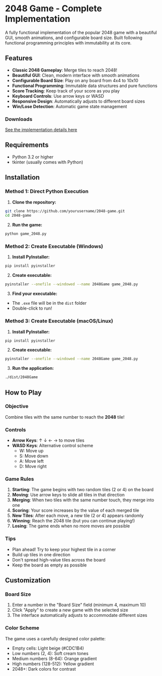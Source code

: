 # 2048 Game - Complete Implementation

A fully functional implementation of the popular 2048 game with a beautiful GUI, smooth animations, and configurable board size. Built following functional programming principles with immutability at its core.

## Features

- **Classic 2048 Gameplay**: Merge tiles to reach 2048!
- **Beautiful GUI**: Clean, modern interface with smooth animations
- **Configurable Board Size**: Play on any board from 4x4 to 10x10
- **Functional Programming**: Immutable data structures and pure functions
- **Score Tracking**: Keep track of your score as you play
- **Keyboard Controls**: Use arrow keys or WASD
- **Responsive Design**: Automatically adjusts to different board sizes
- **Win/Lose Detection**: Automatic game state management

### Downloads 
[](https://github.com/shashankbenakatti/Code2048_Game/releases/tag/latest)

[See the implementation details here](Implementation.md)
## Requirements

- Python 3.2 or higher
- tkinter (usually comes with Python)

##  Installation

### Method 1: Direct Python Execution

1. **Clone the repository:**
```bash
git clone https://github.com/yourusername/2048-game.git
cd 2048-game
```

2. **Run the game:**
```bash
python game_2048.py
```

### Method 2: Create Executable (Windows)

1. **Install PyInstaller:**
```bash
pip install pyinstaller
```

2. **Create executable:**
```bash
pyinstaller --onefile --windowed --name 2048Game game_2048.py
```

3. **Find your executable:**
- The `.exe` file will be in the `dist` folder
- Double-click to run!

### Method 3: Create Executable (macOS/Linux)

1. **Install PyInstaller:**
```bash
pip install pyinstaller
```

2. **Create executable:**
```bash
pyinstaller --onefile --windowed --name 2048Game game_2048.py
```

3. **Run the application:**
```bash
./dist/2048Game
```

## How to Play

### Objective
Combine tiles with the same number to reach the **2048** tile!

### Controls
- **Arrow Keys**: ↑ ↓ ← → to move tiles
- **WASD Keys**: Alternative control scheme
  - W: Move up
  - S: Move down
  - A: Move left
  - D: Move right

### Game Rules

1. **Starting**: The game begins with two random tiles (2 or 4) on the board
2. **Moving**: Use arrow keys to slide all tiles in that direction
3. **Merging**: When two tiles with the same number touch, they merge into one
4. **Scoring**: Your score increases by the value of each merged tile
5. **New Tiles**: After each move, a new tile (2 or 4) appears randomly
6. **Winning**: Reach the 2048 tile (but you can continue playing!)
7. **Losing**: The game ends when no more moves are possible

### Tips
- Plan ahead! Try to keep your highest tile in a corner
- Build up tiles in one direction
- Don't spread high-value tiles across the board
- Keep the board as empty as possible

## Customization

### Board Size
1. Enter a number in the "Board Size" field (minimum 4, maximum 10)
2. Click "Apply" to create a new game with the selected size
3. The interface automatically adjusts to accommodate different sizes

### Color Scheme
The game uses a carefully designed color palette:
- Empty cells: Light beige (#CDC1B4)
- Low numbers (2, 4): Soft cream tones
- Medium numbers (8-64): Orange gradient
- High numbers (128-512): Yellow gradient
- 2048+: Dark colors for contrast
